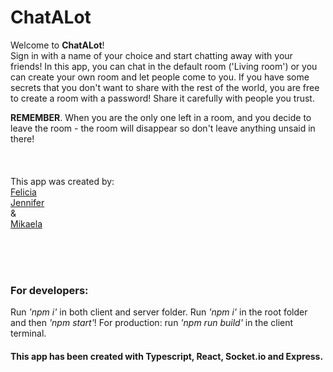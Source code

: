 # ChatALot

Welcome to <b>ChatALot</b>! <br>
Sign in with a name of your choice and start chatting away with your friends!
In this app, you can chat in the default room ('Living room') or you can 
create your own room and let people come to you. If you have some secrets that 
you don't want to share with the rest of the world, you are free to create a room 
with a password! Share it carefully with people you trust. 

<b>REMEMBER</b>. When you are the only one left in a room, and you decide to leave the room - the room will disappear so don't leave anything unsaid in there!
<br>
<br>
<br>
<br>
This app was created by: <br>
[Felicia](https://github.com/feliciavonbraun)<br>
[Jennifer](https://github.com/JenniferTendell)<br>
&<br>
[Mikaela](https://github.com/MikaelaAnd)



<br>
<br>
<br>

### For developers: 
Run <i>'npm i'</i> in both client and server folder. Run <i>'npm i'</i> in the root folder and then <i>'npm start'</i>!
For production: run <i>'npm run build'</i> in the client terminal. 


#### This app has been created with Typescript, React, Socket.io and Express.

